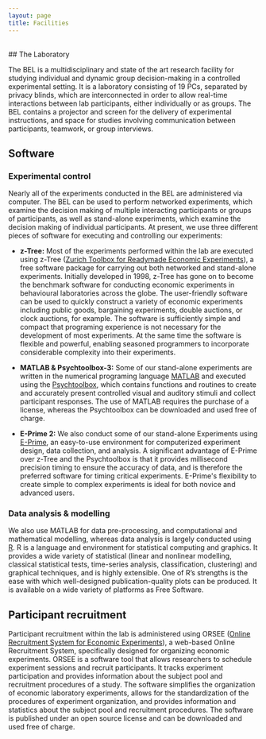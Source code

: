 ```yaml
---
layout: page
title: Facilities
---
```


<br>
## The Laboratory

The BEL is a multidisciplinary and state of the art research facility for studying individual and dynamic group decision-making in a controlled experimental setting. It is a laboratory consisting of 19 PCs, separated by privacy blinds, which are interconnected in order to allow real-time interactions between lab participants, either individually or as groups. The BEL contains a projector and screen for the delivery of experimental instructions, and space for studies involving communication between participants, teamwork, or group interviews. 

## Software

### Experimental control 

Nearly all of the experiments conducted in the BEL are administered via computer. The BEL can be used to perform networked experiments, which examine the decision making of multiple interacting participants or groups of participants, as well as stand-alone experiments, which examine the decision making of individual participants. At present, we use three different pieces of software for executing and controlling our experiments:
 
* **z-Tree:** Most of the experiments performed within the lab are executed using z-Tree (<a href="http://www.ztree.uzh.ch/index.html">Zurich Toolbox for Readymade Economic Experiments</a>), a free software package for carrying out both networked and stand-alone experiments. Initially developed in 1998, z-Tree has gone on to become the benchmark software for conducting economic experiments in behavioural laboratories across the globe. The user-friendly software can be used to quickly construct a variety of economic experiments including public goods, bargaining experiments, double auctions, or clock auctions, for example. The software is sufficiently simple and compact that programing experience is not necessary for the development of most experiments. At the same time the software is flexible and powerful, enabling seasoned programmers to incorporate considerable complexity into their experiments.
 
* **MATLAB & Psychtoolbox-3:** Some of our stand-alone experiments are written in the numerical programing language <a href="http://au.mathworks.com/products/matlab/">MATLAB</a> and executed using the <a href="http://psychtoolbox.org">Psychtoolbox</a>, which contains functions and routines to create and accurately present controlled visual and auditory stimuli and collect participant responses. The use of MATLAB requires the purchase of a license, whereas the Psychtoolbox can be downloaded and used free of charge.
	
* **E-Prime 2:** We also conduct some of our stand-alone Experiments using <a href="http://www.pstnet.com/eprime.cfm">E-Prime</a>, an easy-to-use environment for computerized experiment design, data collection, and analysis. A significant advantage of E-Prime over z-Tree and the Psychtoolbox is that it provides millisecond precision timing to ensure the accuracy of data, and is therefore the preferred software for timing critical experiments. E-Prime's flexibility to create simple to complex experiments is ideal for both novice and advanced users.

### Data analysis & modelling
We also use MATLAB for data pre-processing, and computational and mathematical modelling, whereas data analysis is largely conducted using <a href="http://www.r-project.org">R</a>. R is a language and environment for statistical computing and graphics. It provides a wide variety of statistical (linear and nonlinear modelling, classical statistical tests, time-series analysis, classification, clustering) and graphical techniques, and is highly extensible. One of R’s strengths is the ease with which well-designed publication-quality plots can be produced. It is available on a wide variety of platforms as Free Software.  

## Participant recruitment 
Participant recruitment within the lab is administered using ORSEE (<a href="http://www.orsee.org/web/index.php">Online Recruitment System for Economic Experiments</a>), a web-based Online Recruitment System, specifically designed for organizing economic experiments. ORSEE is a software tool that allows researchers to schedule experiment sessions and recruit participants. It tracks experiment participation and provides information about the subject pool and recruitment procedures of a study. The software simplifies the organization of economic laboratory experiments, allows for the standardization of the procedures of experiment organization, and provides information and statistics about the subject pool and recruitment procedures. The software is published under an open source license and can be downloaded and used free of charge.